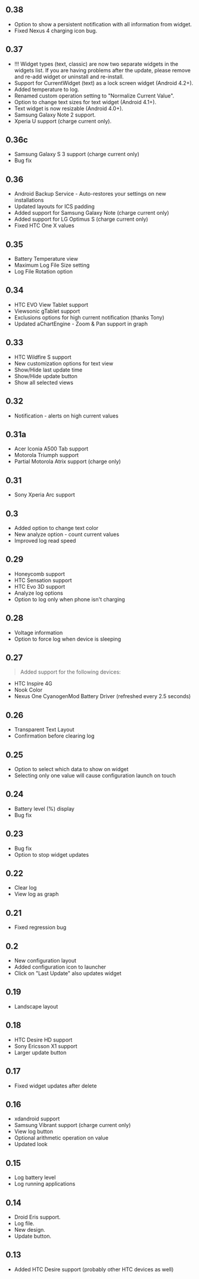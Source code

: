 ## 0.38 ##
  * Option to show a persistent notification with all information from widget.
  * Fixed Nexus 4 charging icon bug.

## 0.37 ##
  * !!! Widget types (text, classic) are now two separate widgets in the widgets list. If you are having problems after the update, please remove and re-add widget or uninstall and re-install.
  * Support for CurrentWidget (text) as a lock screen widget (Android  4.2+).
  * Added temperature to log.
  * Renamed custom operation setting to "Normalize Current Value".
  * Option to change text sizes for text widget (Android 4.1+).
  * Text widget is now resizable (Android 4.0+).
  * Samsung Galaxy Note 2 support.
  * Xperia U support (charge current only).


## 0.36c ##
  * Samsung Galaxy S 3 support (charge current only)
  * Bug fix

## 0.36 ##
  * Android Backup Service - Auto-restores your settings on new installations
  * Updated layouts for ICS padding
  * Added support for Samsung Galaxy Note (charge current only)
  * Added support for  LG Optimus S (charge current only)
  * Fixed HTC One X values


## 0.35 ##
  * Battery Temperature view
  * Maximum Log File Size setting
  * Log File Rotation option


## 0.34 ##
  * HTC EVO View Tablet support
  * Viewsonic gTablet support
  * Exclusions options for high current notification (thanks Tony)
  * Updated aChartEngine - Zoom & Pan support in graph

## 0.33 ##
  * HTC Wildfire S support
  * New customization options for text view
  * Show/Hide last update time
  * Show/Hide update button
  * Show all selected views

## 0.32 ##
  * Notification - alerts on high current values

## 0.31a ##

  * Acer Iconia A500 Tab support
  * Motorola Triumph support
  * Partial Motorola Atrix support (charge only)

## 0.31 ##

  * Sony Xperia Arc support

## 0.3 ##
  * Added option to change text color
  * New analyze option - count current values
  * Improved log read speed

## 0.29 ##
  * Honeycomb support
  * HTC Sensation support
  * HTC Evo 3D support
  * Analyze log options
  * Option to log only when phone isn't charging

## 0.28 ##
  * Voltage information
  * Option to force log when device is sleeping

## 0.27 ##
> Added support for the following devices:
  * HTC Inspire 4G
  * Nook Color
  * Nexus One CyanogenMod Battery Driver (refreshed every 2.5 seconds)

## 0.26 ##
  * Transparent Text Layout
  * Confirmation before clearing log

## 0.25 ##
  * Option to select which data to show on widget
  * Selecting only one value will cause configuration launch on touch

## 0.24 ##
  * Battery level (%) display
  * Bug fix

## 0.23 ##
  * Bug fix
  * Option to stop widget updates

## 0.22 ##

  * Clear log
  * View log as graph


## 0.21 ##

  * Fixed regression bug

## 0.2 ##

  * New configuration layout
  * Added configuration icon to launcher
  * Click on "Last Update" also updates widget

## 0.19 ##
  * Landscape layout

## 0.18 ##
  * HTC Desire HD support
  * Sony Ericsson X1 support
  * Larger update button


## 0.17 ##
  * Fixed widget updates after delete

## 0.16 ##
  * xdandroid support
  * Samsung Vibrant support (charge current only)
  * View log button
  * Optional arithmetic operation on value
  * Updated look


## 0.15 ##

  * Log battery level
  * Log running applications

## 0.14 ##

  * Droid Eris support.
  * Log file.
  * New design.
  * Update button.

## 0.13 ##

  * Added HTC Desire support (probably other HTC devices as well)